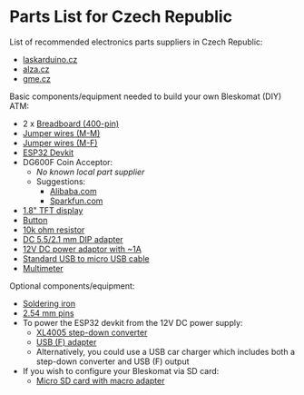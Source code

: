 # Parts List for Czech Republic

List of recommended electronics parts suppliers in Czech Republic:
* [laskarduino.cz](https://www.laskarduino.cz)
* [alza.cz](https://www.alza.cz)
* [gme.cz](https://www.gme.cz/)

Basic components/equipment needed to build your own Bleskomat (DIY) ATM:
* 2 x [Breadboard (400-pin)](https://www.laskarduino.cz/nepajive-kontaktni-pole-400-pinu--bile/)
* [Jumper wires (M-M)](https://www.laskarduino.cz/dupont-propojovaci-kabely-40ks-m-m-samec-samec--10cm-/)
* [Jumper wires (M-F)](https://www.laskarduino.cz/dupont-propojovaci-kabely-40ks-m-f-samec-samice--10cm-/)
* [ESP32 Devkit](https://www.laskarduino.cz/iot-esp-32s-2-4ghz-dual-mode-wifi-bluetooth-rev-1--cp2102/)
* DG600F Coin Acceptor:
	* _No known local part supplier_
	* Suggestions:
		* [Alibaba.com](https://www.alibaba.com/trade/search?fsb=y&IndexArea=product_en&CatId=&SearchText=DG600F)
		* [Sparkfun.com](https://www.sparkfun.com/products/11636)
* [1.8" TFT display](https://www.laskarduino.cz/128x160-barevny-lcd-tft-displej-1-8--spi/)
* [Button](https://www.laskarduino.cz/mikrospinac-tc-1212t-12x12x7-3mm/)
* [10k ohm resistor](https://www.laskarduino.cz/futaba-1-4w-odpor-10k-5/)
* [DC 5.5/2.1 mm DIP adapter](https://www.laskarduino.cz/dc-5-5-2-1mm-na-dip-adapter-led/)
* [12V DC power adaptor with \~1A](https://www.laskarduino.cz/napajeci-adapter-sitovy-1000ma-5-5-2-1-mm-12v/)
* [Standard USB to micro USB cable](https://www.laskarduino.cz/50cm-microusb-kabel/)
* [Multimeter](https://www.gme.cz/digitalni-multimetr-proskit-mt-1210)

Optional components/equipment:
* [Soldering iron](https://www.gme.cz/pajeci-stanice-48w-ss-203b)
* [2.54 mm pins](https://www.laskarduino.cz/dupont-40pin-2-54-mm-pinovy-pas--pravy-uhel/)
* To power the ESP32 devkit from the 12V DC power supply:
	* [XL4005 step-down converter](https://www.laskarduino.cz/step-down-menic-s-xl4005/)
	* [USB (F) adapter](https://www.laskarduino.cz/usb-f-na-dip-adapter/)
	* Alternatively, you could use a USB car charger which includes both a step-down converter and USB (F) output
* If you wish to configure your Bleskomat via SD card:
	* [Micro SD card with macro adapter](https://www.alza.cz/sandisk-microsdhc-16gb-ultra-android-class-10-uhs-i-d5127467.htm?o=2)
